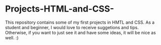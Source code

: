 # Projects-HTML-and-CSS-
This repository contains some of my first projects in HMTL and CSS. As a student and beginner, I would love to receive suggetions and tips. Otherwise, if you want to just see it and have some ideas, it will be nice as well. :)
